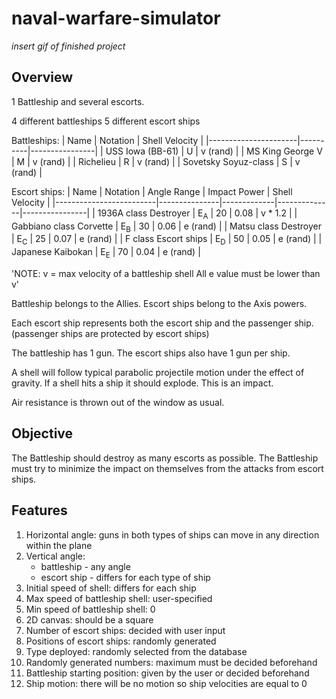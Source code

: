 # naval-warfare-simulator

*insert gif of finished project*

## Overview
1 Battleship and several escorts.

4 different battleships
5 different escort ships

Battleships:
| Name                 | Notation | Shell Velocity |
|----------------------|----------|----------------|
| USS Iowa (BB-61)     | U        | v (rand)       |
| MS King George V     | M        | v (rand)       |
| Richelieu            | R        | v (rand)       |
| Sovetsky Soyuz-class | S        | v (rand)       |

Escort ships:
| Name                    | Notation      | Angle Range | Impact Power | Shell Velocity |
|-------------------------|---------------|-------------|--------------|----------------|
| 1936A class Destroyer   | E<sub>A</sub> | 20          | 0.08         | v * 1.2        |
| Gabbiano class Corvette | E<sub>B</sub> | 30          | 0.06         | e (rand)       |
| Matsu class Destroyer   | E<sub>C</sub> | 25          | 0.07         | e (rand)       |
| F class Escort ships    | E<sub>D</sub> | 50          | 0.05         | e (rand)       |
| Japanese Kaibokan       | E<sub>E</sub> | 70          | 0.04         | e (rand)       |

'NOTE: 
v = max velocity of a battleship shell
All e value must be lower than v'

Battleship belongs to the Allies.
Escort ships belong to the Axis powers.

Each escort ship represents both the escort ship and the passenger ship. (passenger ships are protected by escort ships)

The battleship has 1 gun.
The escort ships also have 1 gun per ship.

A shell will follow typical parabolic projectile motion under the effect of gravity.
If a shell hits a ship it should explode.
This is an impact.

Air resistance is thrown out of the window as usual.

## Objective
The Battleship should destroy as many escorts as possible.
The Battleship must try to minimize the impact on themselves from the attacks from escort ships.

## Features
1. Horizontal angle: guns in both types of ships can move in any direction within the plane
2. Vertical angle: 
    * battleship - any angle
    * escort ship - differs for each type of ship
3. Initial speed of shell: differs for each ship
4. Max speed of battleship shell: user-specified
5. Min speed of battleship shell: 0
6. 2D canvas: should be a square
7. Number of escort ships: decided with user input
8. Positions of escort ships: randomly generated
9. Type deployed: randomly selected from the database
10. Randomly generated numbers: maximum must be decided beforehand
11. Battleship starting position: given by the user or decided beforehand
12. Ship motion: there will be no motion so ship velocities are equal to 0

